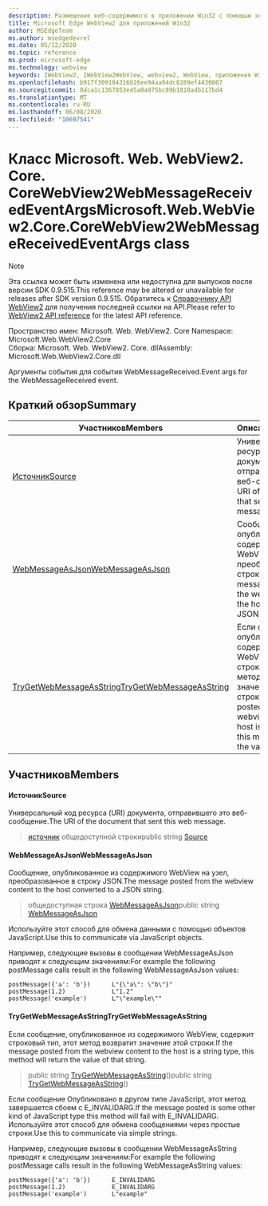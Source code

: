 ```yaml
---
description: Размещение веб-содержимого в приложении Win32 с помощью элемента управления Microsoft Edge WebView2
title: Microsoft Edge WebView2 для приложений Win32
author: MSEdgeTeam
ms.author: msedgedevrel
ms.date: 05/12/2020
ms.topic: reference
ms.prod: microsoft-edge
ms.technology: webview
keywords: IWebView2, IWebView2WebView, webview2, WebView, приложения Win32, Win32, EDGE, ICoreWebView2, ICoreWebView2Controller, элемент управления "веб-браузер", HTML Edge
ms.openlocfilehash: b917f309194316b26ee94aa94dc8289ef4430007
ms.sourcegitcommit: 8dca1c1367853e45a0a975bc89b1818adb117bd4
ms.translationtype: MT
ms.contentlocale: ru-RU
ms.lasthandoff: 06/08/2020
ms.locfileid: "10697541"
---
```

# <span data-ttu-id="4c75b-104">Класс Microsoft. Web. WebView2. Core. CoreWebView2WebMessageReceivedEventArgs</span><span class="sxs-lookup"><span data-stu-id="4c75b-104">Microsoft.Web.WebView2.Core.CoreWebView2WebMessageReceivedEventArgs class</span></span> 

> [!NOTE]
> <span data-ttu-id="4c75b-105">Эта ссылка может быть изменена или недоступна для выпусков после версии SDK 0.9.515.</span><span class="sxs-lookup"><span data-stu-id="4c75b-105">This reference may be altered or unavailable for releases after SDK version 0.9.515.</span></span> <span data-ttu-id="4c75b-106">Обратитесь к [Справочнику API WebView2](../../../webview2-api-reference.md) для получения последней ссылки на API.</span><span class="sxs-lookup"><span data-stu-id="4c75b-106">Please refer to [WebView2 API reference](../../../webview2-api-reference.md) for the latest API reference.</span></span>

<span data-ttu-id="4c75b-107">Пространство имен: Microsoft. Web. WebView2. Core </span><span class="sxs-lookup"><span data-stu-id="4c75b-107">Namespace: Microsoft.Web.WebView2.Core</span></span>\
<span data-ttu-id="4c75b-108">Сборка: Microsoft. Web. WebView2. Core. dll</span><span class="sxs-lookup"><span data-stu-id="4c75b-108">Assembly: Microsoft.Web.WebView2.Core.dll</span></span>

<span data-ttu-id="4c75b-109">Аргументы события для события WebMessageReceived.</span><span class="sxs-lookup"><span data-stu-id="4c75b-109">Event args for the WebMessageReceived event.</span></span>

## <span data-ttu-id="4c75b-110">Краткий обзор</span><span class="sxs-lookup"><span data-stu-id="4c75b-110">Summary</span></span>

 <span data-ttu-id="4c75b-111">Участников</span><span class="sxs-lookup"><span data-stu-id="4c75b-111">Members</span></span>                        | <span data-ttu-id="4c75b-112">Описания</span><span class="sxs-lookup"><span data-stu-id="4c75b-112">Descriptions</span></span>
--------------------------------|---------------------------------------------
[<span data-ttu-id="4c75b-113">Источник</span><span class="sxs-lookup"><span data-stu-id="4c75b-113">Source</span></span>](#source) | <span data-ttu-id="4c75b-114">Универсальный код ресурса (URI) документа, отправившего это веб-сообщение.</span><span class="sxs-lookup"><span data-stu-id="4c75b-114">The URI of the document that sent this web message.</span></span>
[<span data-ttu-id="4c75b-115">WebMessageAsJson</span><span class="sxs-lookup"><span data-stu-id="4c75b-115">WebMessageAsJson</span></span>](#webmessageasjson) | <span data-ttu-id="4c75b-116">Сообщение, опубликованное из содержимого WebView на узел, преобразованное в строку JSON.</span><span class="sxs-lookup"><span data-stu-id="4c75b-116">The message posted from the webview content to the host converted to a JSON string.</span></span>
[<span data-ttu-id="4c75b-117">TryGetWebMessageAsString</span><span class="sxs-lookup"><span data-stu-id="4c75b-117">TryGetWebMessageAsString</span></span>](#trygetwebmessageasstring) | <span data-ttu-id="4c75b-118">Если сообщение, опубликованное из содержимого WebView, содержит строковый тип, этот метод возвратит значение этой строки.</span><span class="sxs-lookup"><span data-stu-id="4c75b-118">If the message posted from the webview content to the host is a string type, this method will return the value of that string.</span></span>

## <span data-ttu-id="4c75b-119">Участников</span><span class="sxs-lookup"><span data-stu-id="4c75b-119">Members</span></span>

#### <span data-ttu-id="4c75b-120">Источник</span><span class="sxs-lookup"><span data-stu-id="4c75b-120">Source</span></span> 

<span data-ttu-id="4c75b-121">Универсальный код ресурса (URI) документа, отправившего это веб-сообщение.</span><span class="sxs-lookup"><span data-stu-id="4c75b-121">The URI of the document that sent this web message.</span></span>

> <span data-ttu-id="4c75b-122">[источник](#source) общедоступной строки</span><span class="sxs-lookup"><span data-stu-id="4c75b-122">public string [Source](#source)</span></span>

#### <span data-ttu-id="4c75b-123">WebMessageAsJson</span><span class="sxs-lookup"><span data-stu-id="4c75b-123">WebMessageAsJson</span></span> 

<span data-ttu-id="4c75b-124">Сообщение, опубликованное из содержимого WebView на узел, преобразованное в строку JSON.</span><span class="sxs-lookup"><span data-stu-id="4c75b-124">The message posted from the webview content to the host converted to a JSON string.</span></span>

> <span data-ttu-id="4c75b-125">общедоступная строка [WebMessageAsJson](#webmessageasjson)</span><span class="sxs-lookup"><span data-stu-id="4c75b-125">public string [WebMessageAsJson](#webmessageasjson)</span></span>

<span data-ttu-id="4c75b-126">Используйте этот способ для обмена данными с помощью объектов JavaScript.</span><span class="sxs-lookup"><span data-stu-id="4c75b-126">Use this to communicate via JavaScript objects.</span></span>

<span data-ttu-id="4c75b-127">Например, следующие вызовы в сообщении WebMessageAsJson приводят к следующим значениям:</span><span class="sxs-lookup"><span data-stu-id="4c75b-127">For example the following postMessage calls result in the following WebMessageAsJson values:</span></span>

```
postMessage({'a': 'b'})      L"{\"a\": \"b\"}"
postMessage(1.2)             L"1.2"
postMessage('example')       L"\"example\""
```

#### <span data-ttu-id="4c75b-128">TryGetWebMessageAsString</span><span class="sxs-lookup"><span data-stu-id="4c75b-128">TryGetWebMessageAsString</span></span> 

<span data-ttu-id="4c75b-129">Если сообщение, опубликованное из содержимого WebView, содержит строковый тип, этот метод возвратит значение этой строки.</span><span class="sxs-lookup"><span data-stu-id="4c75b-129">If the message posted from the webview content to the host is a string type, this method will return the value of that string.</span></span>

> <span data-ttu-id="4c75b-130">public string [TryGetWebMessageAsString](#trygetwebmessageasstring)()</span><span class="sxs-lookup"><span data-stu-id="4c75b-130">public string [TryGetWebMessageAsString](#trygetwebmessageasstring)()</span></span>

<span data-ttu-id="4c75b-131">Если сообщение Опубликовано в другом типе JavaScript, этот метод завершается сбоем с E_INVALIDARG.</span><span class="sxs-lookup"><span data-stu-id="4c75b-131">If the message posted is some other kind of JavaScript type this method will fail with E_INVALIDARG.</span></span> <span data-ttu-id="4c75b-132">Используйте этот способ для обмена сообщениями через простые строки.</span><span class="sxs-lookup"><span data-stu-id="4c75b-132">Use this to communicate via simple strings.</span></span>

<span data-ttu-id="4c75b-133">Например, следующие вызовы в сообщении WebMessageAsString приводят к следующим значениям:</span><span class="sxs-lookup"><span data-stu-id="4c75b-133">For example the following postMessage calls result in the following WebMessageAsString values:</span></span>

```
postMessage({'a': 'b'})      E_INVALIDARG
postMessage(1.2)             E_INVALIDARG
postMessage('example')       L"example"
```

